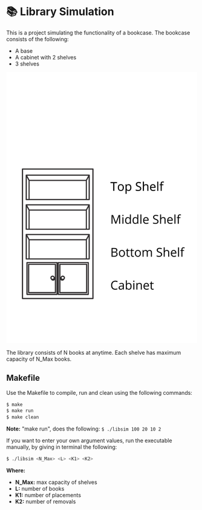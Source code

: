 # 📚 Library Simulation

This is a project simulating the functionality of a bookcase. The bookcase consists of the following:
- A base
- A cabinet with 2 shelves
- 3 shelves

![Bookcase](https://github.com/joannakonte/Bookcase-Simulation/blob/main/images/Bookcase.png)

The library consists of N books at anytime. Each shelve has maximum capacity of N_Max books.

## Makefile

Use the Makefile to compile, run and clean using the following commands:

```bash
$ make 
$ make run
$ make clean
```

**Note:** "make run", does the following: `$ ./libsim 100 20 10 2`

If you want to enter your own argument values, run the executable manually, by giving in terminal the following:

```bash
$ ./libsim <N_Max> <L> <K1> <K2>

```

**Where:**
- **N_Max:** max capacity of shelves
- **L:** number of books
- **K1:** number of placements
- **K2:** number of removals
